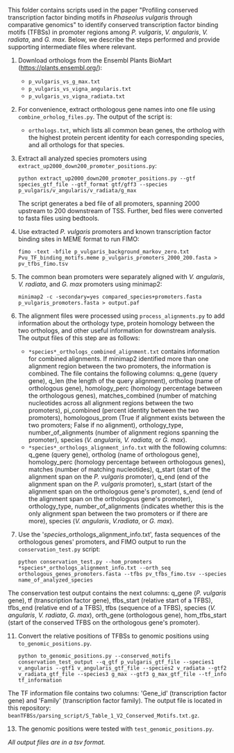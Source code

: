 This folder contains scripts used in the paper "Profiling conserved transcription factor binding motifs in *Phaseolus vulgaris* through comparative genomics" to identify conserved transcription factor binding motifs (TFBSs) in promoter regions among *P. vulgaris*, *V. angularis*, *V. radiata*, and *G. max*. Below, we describe the steps performed and provide supporting intermediate files where relevant. 
1. Download orthologs from the Ensembl Plants BioMart (https://plants.ensembl.org/):
   - `p_vulgaris_vs_g_max.txt`
   - `p_vulgaris_vs_vigna_angularis.txt`
   - `p_vulgaris_vs_vigna_radiata.txt`
     
2. For convenience, extract orthologous gene names into one file using `combine_orholog_files.py`. The output of the script is:
   - `orthologs.txt`, which lists all common bean genes, the ortholog with the highest protein percent identity for each corresponding species, and all orthologs for that species.
     
3. Extract all analyzed species promoters using `extract_up2000_down200_promoter_positions.py`:
   
    `python extract_up2000_down200_promoter_positions.py --gtf species_gtf_file --gtf_format gtf/gff3 --species p_vulgaris/v_angularis/v_radiata/g_max`
  
   The script generates a bed file of all promoters, spanning 2000 upstream to 200 downstream of TSS. Further, bed files were converted to fasta files using bedtools.
   
4. Use extracted *P. vulgaris* promoters and known transcription factor binding sites in MEME format to run FIMO:

    `fimo -text -bfile p_vulgaris_background_markov_zero.txt Pvu_TF_binding_motifs.meme p_vulgaris_promoters_2000_200.fasta > pv_tfbs_fimo.tsv`

6. The common bean promoters were separately aligned with *V. angularis*, *V. radiata*, and *G. max* promoters using minimap2:

   `minimap2 -c -secondary=yes compared_species+promoters.fasta p_vulgaris_promoters.fasta > output.paf`
   
8. The alignment files were processed using `process_alignments.py` to add information about the orthology type, protein homology between the two orthologs, and other useful information for downstream analysis. The output files of this step are as follows:
   - `*species*_orthologs_combined_alignment.txt` contains information for combined alignments. If minimap2 identified more than one alignment region between the two promoters, the information is combined. The file contains the following columns: q_gene (query gene), q_len (the length of the query alignment), ortholog (name of orthologous gene), homology_perc (homology percentage between the orthologous genes), matches_combined (number of matching nucleotides across all alignment regions between the two promoters), pi_combined (percent identity between the two promoters), homologous_prom (True if alignment exists between the two promoters; False if no alignment), orthology_type, number_of_alignments (number of alignment regions spanning the promoter), species (*V. angularis, V. radiata,* or *G. max*).
   - `*species*_orthologs_alignment_info.txt` with the following columns: q_gene (query gene), ortholog (name of orthologous gene), homology_perc (homology percentage between orthologous genes), matches (number of matching nucleotides), q_start (start of the alignment span on the *P. vulgaris* promoter), q_end (end of the alignment span on the *P. vulgaris* promoter), s_start (start of the alignment span on the orthologous gene's promoter), s_end (end of the alignment span on the orthologous gene's promoter), orthology_type, number_of_alignments (indicates whether this is the only alignment span between the two promoters or if there are more), species (*V. angularis*, *V.radiata*, or *G. max*).

9. Use the '*species*_orthologs_alignment_info.txt', fasta sequences of the orthologous genes' promoters, and FIMO output to run the `conservation_test.py` script:

     `python conservation_test.py --hom_promoters *species*_orthologs_alignment_info.txt --orth_seq orthologous_genes_promoters.fasta --tfbs pv_tfbs_fimo.tsv --species name_of_analyzed_species`
   
The conservation test output contains the next columns: q_gene (*P. vulgaris* gene), tf (transcription factor gene), tfbs_start (relative start of a TFBS), tfbs_end (relative end of a TFBS), tfbs (sequence of a TFBS), species (*V. angularis*, *V. radiata*, *G. max*), orth_gene (orthologous gene), hom_tfbs_start (start of the conserved TFBS on the orthologous gene's promoter).

11. Convert the relative positions of TFBSs to genomic positions using `to_genomic_positions.py`.

    `python to_genomic_positions.py --conserved_motifs conservation_test_output --q_gtf p_vulgaris_gtf_file --species1 v_angularis --gtf1 v_angularis_gtf_file --species2 v_radiata --gtf2 v_radiata_gtf_file --species3 g_max --gtf3 g_max_gtf_file --tf_info tf_information`

The TF information file contains two columns: 'Gene_id' (transcription factor gene) and 'Family' (transcription factor family).
   The output file is located in this repository:
   `beanTFBSs/parsing_script/S_Table_1_V2_Conserved_Motifs.txt.gz`.
   
13. The genomic positions were tested with `test_genomic_positions.py`.

*All output files are in a tsv format.*
